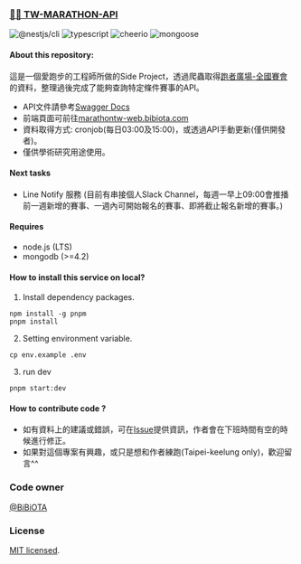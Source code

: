 ### [🏃🏻 TW-MARATHON-API](https://marathontw.bibiota.com/events)

![@nestjs/cli](https://img.shields.io/badge/%40nestjs%2Fcli-%5E10.4.2-blue)
![typescript](https://img.shields.io/badge/typescript-%5E5.5.3-blue)
![cheerio](https://img.shields.io/badge/cheerio-1.0.0--rc.12-blue)
![mongoose](https://img.shields.io/badge/mongoose-%5E10.0.6-blue)

#### About this repository:

這是一個愛跑步的工程師所做的Side Project，透過爬蟲取得[跑者廣場-全國賽會](http://www.taipeimarathon.org.tw/contest.aspx)的資料，整理過後完成了能夠查詢特定條件賽事的API。
  - API文件請參考[Swagger Docs](https://marathontw.bibiota.com/api)
  - 前端頁面可前往[marathontw-web.bibiota.com](https://marathontw-web.bibiota.com/)
  - 資料取得方式: cronjob(每日03:00及15:00)，或透過API手動更新(僅供開發者)。
  - 僅供學術研究用途使用。

#### Next tasks

- Line Notify 服務 (目前有串接個人Slack Channel，每週一早上09:00會推播前一週新增的賽事、一週內可開始報名的賽事、即將截止報名新增的賽事。)

#### Requires

- node.js (LTS)
- mongodb (>=4.2)

#### How to install this service on local?

1. Install dependency packages.
```
npm install -g pnpm
pnpm install
```

2. Setting environment variable.
```
cp env.example .env
```

3. run dev
```
pnpm start:dev
```

#### How to contribute code ?
- 如有資料上的建議或錯誤，可在[Issue](https://github.com/BIBIOTA/tw-marathon-api/issues)提供資訊，作者會在下班時間有空的時候進行修正。
- 如果對這個專案有興趣，或只是想和作者練跑(Taipei-keelung only)，歡迎留言^^

### Code owner
[@BiBiOTA](https://blog.bibiota.com/)

### License

[MIT licensed](LICENSE).
